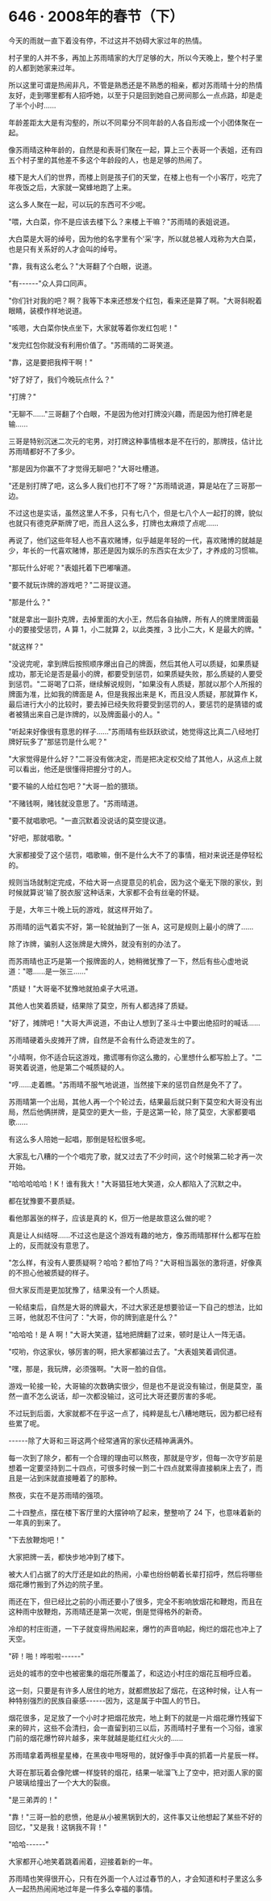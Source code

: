 <link rel="stylesheet" href="../styles/text.css" />
<h1>646 · 2008年的春节（下）</h1>

今天的雨就一直下着没有停，不过这并不妨碍大家过年的热情。

村子里的人并不多，再加上苏雨晴家的大厅足够的大，所以今天晚上，整个村子里的人都到她家来过年。

所以这里可谓是热闹非凡，不管是熟悉还是不熟悉的相亲，都对苏雨晴十分的热情友好，走到哪里都有人招呼她，以至于只是回到她自己房间那么一点点路，却是走了半个小时......

年龄差距太大是有沟壑的，所以不同辈分不同年龄的人各自形成一个小团体聚在一起。

像苏雨晴这种年龄的，自然是和表哥们聚在一起，算上三个表哥一个表姐，还有四五个村子里的其他差不多这个年龄段的人，也是足够的热闹了。

楼下是大人们的世界，而楼上则是孩子们的天堂，在楼上也有一个小客厅，吃完了年夜饭之后，大家就一窝蜂地跑了上来。

这么多人聚在一起，可以玩的东西可不少呢。

"喂，大白菜，你不是应该去楼下么？来楼上干嘛？"苏雨晴的表姐说道。

大白菜是大哥的绰号，因为他的名字里有个'采'字，所以就总被人戏称为大白菜，也是只有关系好的人才会叫的绰号。

"靠，我有这么老么？"大哥翻了个白眼，说道。

"有------"众人异口同声。

"你们针对我的吧？啊？我等下本来还想发个红包，看来还是算了啊。"大哥斜睨着眼睛，装模作样地说道。

"咳嗯，大白菜你快点坐下，大家就等着你发红包呢！"

"发完红包你就没有利用价值了。"苏雨晴的二哥笑道。

"靠，这是要把我榨干啊！"

"好了好了，我们今晚玩点什么？"

"打牌？"

"无聊不......"三哥翻了个白眼，不是因为他对打牌没兴趣，而是因为他打牌老是输......

三哥是特别沉迷二次元的宅男，对打牌这种事情根本是不在行的，那牌技，估计比苏雨晴都好不了多少。

"那是因为你赢不了才觉得无聊吧？"大哥吐槽道。

"还是别打牌了吧，这么多人我们也打不了呀？"苏雨晴说道，算是站在了三哥那一边。

不过这也是实话，虽然这里人不多，只有七八个，但是七八个人一起打的牌，貌似也就只有德克萨斯牌了吧，而且人这么多，打牌也太麻烦了点呢......

再说了，他们这些年轻人也不喜欢赌博，似乎越是年轻的一代，喜欢赌博的就越是少，年长的一代喜欢赌博，那还是因为娱乐的东西实在太少了，才养成的习惯嘛。

"那玩什么好呢？"表姐托着下巴嘟嚷道。

"要不就玩诈牌的游戏吧？"二哥提议道。

"那是什么？"

"就是拿出一副扑克牌，去掉里面的大小王，然后各自抽牌，所有人的牌里牌面最小的要接受惩罚，A 算 1，小二就算 2，以此类推，3 比小二大，K 是最大的牌。"

"就这样？"

"没说完呢，拿到牌后按照顺序爆出自己的牌面，然后其他人可以质疑，如果质疑成功，那无论是否是最小的牌，都要受到惩罚，如果质疑失败，那么质疑的人要受到惩罚。"二哥喝了口茶，继续解说规则，"如果没有人质疑，那就以那个人所报的牌面为准，比如我的牌面是 A，但是我报出来是 K，而且没人质疑，那就算作 K，最后进行大小的比较时，要去掉已经失败将要受到惩罚的人，要惩罚的是猜错的或者被猜出来自己是诈牌的，以及牌面最小的人。"

"听起来好像很有意思的样子......"苏雨晴有些跃跃欲试，她觉得这比真二八经地打牌好玩多了"那惩罚是什么呢？"

"大家觉得是什么好？"二哥没有做决定，而是把决定权交给了其他人，从这点上就可以看出，他还是很懂得把握分寸的人。

"要不输的人给红包吧？"大哥一脸的猥琐。

"不赌钱啊，赌钱就没意思了。"苏雨晴道。

"要不就唱歌吧。"一直沉默着没说话的莫空提议道。

"好吧，那就唱歌。"

大家都接受了这个惩罚，唱歌嘛，倒不是什么大不了的事情，相对来说还是停轻松的。

规则当场就制定完成，不给大哥一点提意见的机会，因为这个毫无下限的家伙，到时候就算说'输了脱衣服'这种话来，大家都不会有丝毫的怀疑。

于是，大年三十晚上玩的游戏，就这样开始了。

苏雨晴的运气着实不好，第一轮就抽到了一张 A，这可是规则上最小的牌了......

除了诈牌，骗别人这张牌是大牌外，就没有别的办法了。

而苏雨晴也正巧是第一个报牌面的人，她稍微犹豫了一下，然后有些心虚地说道："嗯......是一张三......"

"质疑！"大哥毫不犹豫地就拍桌子大吼道。

其他人也笑着质疑，结果除了莫空，所有人都选择了质疑。

"好了，摊牌吧！"大哥大声说道，不由让人想到了圣斗士中要出绝招时的喊话......

苏雨晴硬着头皮摊开了牌，自然是不会有什么奇迹发生的了。

"小晴啊，你不适合玩这游戏，撒谎哪有你这么撒的，心里想什么都写脸上了。"二哥笑着说道，他是第二个喊质疑的人。

"哼......走着瞧。"苏雨晴不服气地说道，当然接下来的惩罚自然是免不了了。

苏雨晴第一个出局，其他人再一个个轮过去，结果最后就只剩下莫空和大哥没有出局，然后他俩拼牌，是莫空的更大一些，于是这第一轮，除了莫空，大家都要唱歌......

有这么多人陪她一起唱，那倒是轻松很多呢。

大家乱七八糟的一个个唱完了歌，就又过去了不少时间，这个时候第二轮才再一次开始。

"哈哈哈哈哈！K！谁有我大！"大哥猖狂地大笑道，众人都陷入了沉默之中。

都在犹豫要不要质疑。

看他那嚣张的样子，应该是真的 K，但万一他是故意这么做的呢？

真是让人纠结呀......不过这也是这个游戏有趣的地方，像苏雨晴那样什么都写在脸上的，反而就没有意思了。

"怎么样，有没有人要质疑啊？哈哈？都怕了吗？"大哥相当嚣张的激将道，好像真的不担心他被质疑的样子。

但大家反而是更加犹豫了，结果没有一个人质疑。

一轮结束后，自然是大哥的牌最大，不过大家还是想要验证一下自己的想法，比如三哥，他就忍不住问了："大哥，你的牌到底是什么？"

"哈哈哈！是 A 啊！"大哥大笑道，猛地把牌翻了过来，顿时是让人一阵无语。

"哎哟，你这家伙，够厉害的啊，把大家都骗过去了。"大表姐笑着调侃道。

"嘿，那是，我玩牌，必须强啊。"大哥一脸的自信。

游戏一轮接一轮，大哥输的次数确实很少，但是也不是说没有输过，倒是莫空，虽然一直不怎么说话，却一次都没输过，这可比大哥还要厉害的多呢。

不过玩到后面，大家就都不在乎这一点了，纯粹是乱七八糟地瞎玩，因为都已经有些累了呢。

------除了大哥和三哥这两个经常通宵的家伙还精神满满外。

每一次到了除夕，都有一个合理的理由可以熬夜，那就是守岁，但每一次守岁前是想着一定要坚持到二十四点，可很多时候一到二十四点就累得直接躺床上去了，而且是一沾到床就直接睡着了的那种。

熬夜，实在不是苏雨晴的强项。

二十四整点，摆在楼下客厅里的大摆钟响了起来，整整响了 24 下，也意味着新的一年真的到来了。

"下去放鞭炮吧！"

大家把牌一丢，都快步地冲到了楼下。

被大人们占据了的大厅还是如此的热闹，小辈也纷纷朝着长辈打招呼，然后将哪些烟花爆竹搬到了外边的院子里。

雨还在下，但已经比之前的小雨还要小了很多，完全不影响放烟花和鞭炮，而且在这种雨中放鞭炮，苏雨晴还是第一次呢，倒是觉得格外的新奇。

冷却的村庄街道，一下子就变得热闹起来，爆竹的声音响起，绚烂的烟花也冲上了天空。

"砰！啪！哗啦啦------"

远处的城市的空中也被密集的烟花所覆盖了，和这边小村庄的烟花互相呼应着。

这一刻，只要是有许多人居住的地方，就都燃放起了烟花，在这种时候，让人有一种特别强烈的民族自豪感------因为，这是属于中国人的节日。

烟花很多，足足放了一个小时才把烟花放完，地上剩下的就是一片烟花爆竹残留下来的碎片，这些不会清扫，会一直留到初三以后，苏雨晴村子里有一个习俗，谁家门前的烟花爆竹碎片越多，来年就越是能红红火火的......

苏雨晴拿着两根星星棒，在黑夜中甩呀甩的，就好像手中真的抓着一片星辰一样。

大哥在那玩着会像陀螺一样旋转的烟花，结果一呲溜飞上了空中，把对面人家的窗户玻璃给撞出了一个大大的裂痕。

"是三弟弄的！"

"靠！"三哥一脸的悲愤，他是从小被黑锅到大的，这件事又让他想起了某些不好的回忆，"又是我！这锅我不背！"

"哈哈------"

大家都开心地笑着跳着闹着，迎接着新的一年。

苏雨晴也笑得很开心，只有在外面一个人过过春节的人，才会知道和村子里这么多人一起热热闹闹地过年是一件多么幸福的事情。
